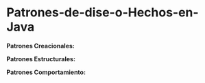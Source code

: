 # Patrones-de-dise-o-Hechos-en-Java

**Patrones Creacionales:**

**Patrones Estructurales:**

**Patrones Comportamiento:**

